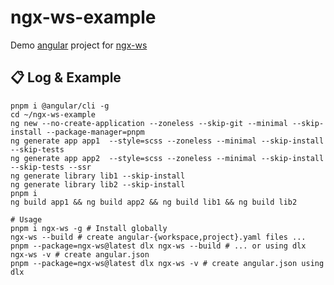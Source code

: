 # ngx-ws-example

Demo [angular](https://angular.dev/) project for [ngx-ws](https://www.npmjs.com/package/ngx-ws)

## 📋 Log & Example

```shell
pnpm i @angular/cli -g
cd ~/ngx-ws-example
ng new --no-create-application --zoneless --skip-git --minimal --skip-install --package-manager=pnpm 
ng generate app app1  --style=scss --zoneless --minimal --skip-install --skip-tests
ng generate app app2  --style=scss --zoneless --minimal --skip-install --skip-tests --ssr
ng generate library lib1 --skip-install
ng generate library lib2 --skip-install
pnpm i
ng build app1 && ng build app2 && ng build lib1 && ng build lib2

# Usage
pnpm i ngx-ws -g # Install globally
ngx-ws --build # create angular-{workspace,project}.yaml files ...
pnpm --package=ngx-ws@latest dlx ngx-ws --build # ... or using dlx
ngx-ws -v # create angular.json
pnpm --package=ngx-ws@latest dlx ngx-ws -v # create angular.json using dlx
```
